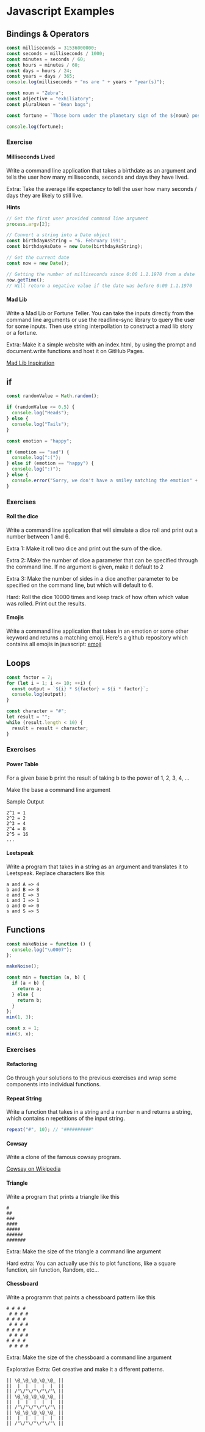 # Javascript Examples

## Bindings & Operators

```js
const milliseconds = 31536000000;
const seconds = milliseconds / 1000;
const minutes = seconds / 60;
const hours = minutes / 60;
const days = hours / 24;
const years = days / 365;
console.log(milliseconds + "ms are " + years + "year(s)");
```

```js
const noun = "Zebra";
const adjective = "exhiliatory";
const pluralNoun = "Bean bags";

const fortune = `Those born under the planetary sign of the ${noun} possess ${adjective} personalities and are forever searching for new ${pluralNoun} to conquer.`;

console.log(fortune);
```

### Exercise

#### Milliseconds Lived

Write a command line application that takes a birthdate as an argument and tells
the user how many milliseconds, seconds and days they have lived.

Extra: Take the average life expectancy to tell the user how many seconds /
days they are likely to still live.

**Hints**

```js
// Get the first user provided command line argument
process.argv[2];

// Convert a string into a Date object
const birthdayAsString = "6. February 1991";
const birthdayAsDate = new Date(birthdayAsString);

// Get the current date
const now = new Date();

// Getting the number of milliseconds since 0:00 1.1.1970 from a date
now.getTime();
// Will return a negative value if the date was before 0:00 1.1.1970
```

#### Mad Lib

Write a Mad Lib or Fortune Teller. You can take the inputs directly from the
command line arguments or use the readline-sync library to query the user for
some inputs. Then use string interpollation to construct a mad lib story or a
fortune.

Extra: Make it a simple website with an index.html, by using the prompt and
document.write functions and host it on GitHub Pages.

[Mad Lib Inspiration](https://www.madtakes.com/)

## if

```js
const randomValue = Math.random();

if (randomValue <= 0.5) {
  console.log("Heads");
} else {
  console.log("Tails");
}
```

```js
const emotion = "happy";

if (emotion == "sad") {
  console.log(":(");
} else if (emotion == "happy") {
  console.log(":)");
} else {
  console.error("Sorry, we don't have a smiley matching the emotion" + emotion);
}
```

### Exercises

#### Roll the dice

Write a command line application that will simulate a dice roll and print out a
number between 1 and 6.

Extra 1: Make it roll two dice and print out the sum of the dice.

Extra 2: Make the number of dice a parameter that can be specified through the
command line. If no argument is given, make it default to 2

Extra 3: Make the number of sides in a dice another parameter to be specified on
the command line, but which will default to 6.

Hard: Roll the dice 10000 times and keep track of how often which value was
rolled. Print out the results.

#### Emojis

Write a command line application that takes in an emotion or some other keyword and returns
a matching emoji. Here's a github repository which contains all emojis in
javascript: [emoji](https://github.com/theraot/emoji/blob/master/emoji.js)

## Loops

```js
const factor = 7;
for (let i = 1; i <= 10; ++i) {
  const output = `${i} * ${factor} = ${i * factor}`;
  console.log(output);
}
```

```js
const character = "#";
let result = "";
while (result.length < 10) {
  result = result + character;
}
```

### Exercises

#### Power Table

For a given base b print the result of taking b to the power of 1, 2, 3, 4, ...

Make the base a command line argument

Sample Output

```none
2^1 = 1
2^2 = 2
2^3 = 4
2^4 = 8
2^5 = 16
...
```

#### Leetspeak

Write a program that takes in a string as an argument and translates it to
Leetspeak. Replace characters like this

```none
a and A => 4
b and B => 8
e and E => 3
i and I => 1
o and O => 0
s and S => 5
```

## Functions

```js
const makeNoise = function () {
  console.log("\u0007");
};

makeNoise();
```

```js
const min = function (a, b) {
  if (a < b) {
    return a;
  } else {
    return b;
  }
};
min(1, 3);

const x = 1;
min(3, x);
```

### Exercises

#### Refactoring

Go through your solutions to the previous exercises and wrap some components into individual functions.

#### Repeat String

Write a function that takes in a string and a number n and returns a string, which
contains n repetitions of the input string.

```js
repeat("#", 10); // "##########"
```

#### Cowsay

Write a clone of the famous cowsay program.

[Cowsay on Wikipedia](https://en.wikipedia.org/wiki/Cowsay)

#### Triangle

Write a program that prints a triangle like this

```none
#
##
###
####
#####
######
#######
```

Extra: Make the size of the triangle a command line argument

Hard extra: You can actually use this to plot functions, like a square function, sin
function, Random, etc...

#### Chessboard

Write a programm that paints a chessboard pattern like this

```none
# # # #
 # # # #
# # # #
 # # # #
# # # #
 # # # #
# # # #
 # # # #
```

Extra: Make the size of the chessboard a command line argument

Explorative Extra: Get creative and make it a different patterns.

```none
|| \@_\@_\@_\@_\@_ ||
||  |  |  |  |  |  ||
|| /"\/"\/"\/"\/"\ ||
|| \@_\@_\@_\@_\@_ ||
||  |  |  |  |  |  ||
|| /"\/"\/"\/"\/"\ ||
|| \@_\@_\@_\@_\@_ ||
||  |  |  |  |  |  ||
|| /"\/"\/"\/"\/"\ ||
```
